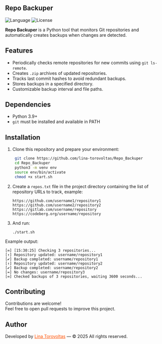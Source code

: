 ## Repo Backuper

![Language](https://img.shields.io/badge/language%20-%20Python-blue)
![License](https://img.shields.io/github/license/lina-torovoltas/KGB_Bot-telegram)</br>

**Repo Backuper** is a Python tool that monitors Git repositories and automatically creates backups when changes are detected.

## Features

- Periodically checks remote repositories for new commits using `git ls-remote`.
- Creates `.zip` archives of updated repositories.
- Tracks last commit hashes to avoid redundant backups.
- Stores backups in a specified directory.
- Customizable backup interval and file paths.

## Dependencies

- Python 3.9+
- `git` must be installed and available in PATH

## Installation

1. Clone this repository and prepare your environment:
   ```bash
    git clone https://github.com/lina-torovoltas/Repo_Backuper
    cd Repo_Backuper
    python3 -m venv env
    source env/bin/activate
    chmod +x start.sh
   ```
2. Create a `repos.txt` file in the project directory containing the list of repository URLs to track, example:
    ```
    https://github.com/username1/repository1
    https://github.com/username2/repository2
    https://gitlab.com/username/repository
    https://codeberg.org/username/repository
    ```
3. And run:
    ```
    ./start.sh
    ```

Example output:

```
[∞] [15:30:25] Checking 3 repositories...
[↑] Repository updated: username/repository1
[✔] Backup completed: username/repository1
[↑] Repository updated: username/repository2
[✔] Backup completed: username/repository2
[=] No changes: username/repository3
[∞] Checked backups of 3 repositories, waiting 3600 seconds...
```

## Contributing

Contributions are welcome!</br>
Feel free to open pull requests to improve this project.


## Author

Developed by <a href="https://github.com/lina-torovoltas" style="color:#ff4f00">Lina Torovoltas</a> — © 2025 All rights reserved.
